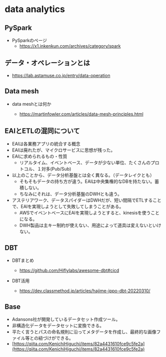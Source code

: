 # data analytics

## PySpark

- PySparkのページ
  - https://x1.inkenkun.com/archives/category/spark

## データ・オペレーションとは

- https://lab.astamuse.co.jp/entry/data-operation

## Data mesh

- data meshとは何か

  - https://martinfowler.com/articles/data-mesh-principles.html

## EAIとETLの混同について

- EAIは各業務アプリの統合する概念
- EAIは廃れたが、マイクロサービスに思想が残った。
- EAIに求められるもの・性質
  - リアルタイム、イベントベース、データが少ない単位、たくさんのプロトコル、１対多(Pub/Sub)
- 以上のことから、データ分析基盤とは全く異なる。（データレイクとも）
  - そもそもデータの持ち方が違う。EAIは中央集権的なDBを持たない。蓄積しない。
  - ちなみにそれは、データ分析基盤のDWHとも違う。
- アステリアワーク、データスパイダーはDWHだが、短い間隔でETLすることで、EAIを実現しようとして失敗してしまうことがある。
  - AWSでイベントベースにEAIを実現しようとすると、kinesisを使うことになる。
  - DWH製品は主キー制約が使えない、用途によって道具は変えないといけない。

## DBT

- DBTまとめ
  - https://github.com/Hiflylabs/awesome-dbt#cicd

- DBT活用
  - https://dev.classmethod.jp/articles/hajime-ippo-dbt-20220310/

## Base

- Adansons社が開発しているデータセット作成ツール。
- 非構造化データをデータセットに変換できる。
- 平たく言うとパスの命名規則に沿ってメタデータを作成し、最終的な画像ファイル等との紐づけができる。
- [https://qiita.com/KenichiHiguchi/items/82a4431610fce9c5fe2a](https://qiita.com/KenichiHiguchi/items/82a4431610fce9c5fe2a)